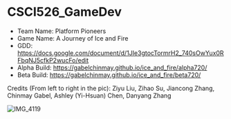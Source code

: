 # CSCI526_GameDev

* Team Name: Platform Pioneers
* Game Name: A Journey of Ice and Fire
* GDD: https://docs.google.com/document/d/1JIe3gtocTormrH2_740sOwYux0RFbqNJ5cfkP2wucFo/edit
* Alpha Build: https://gabelchinmay.github.io/ice_and_fire/alpha720/
* Beta Build: https://gabelchinmay.github.io/ice_and_fire/beta720/

Credits (From left to right in the pic):
Ziyu Liu,
Zihao Su,
Jiancong Zhang,
Chinmay Gabel, 
Ashley (Yi-Hsuan) Chen,
Danyang Zhang


![IMG_4119](https://github.com/gabelchinmay/CSCI526_GameDev/assets/112030203/e8622dda-6af6-4437-b5d5-35a61ccd384c)


